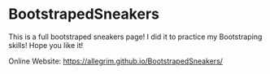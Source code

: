 # BootstrapedSneakers
This is a full bootstraped sneakers page! I did it to practice my Bootstraping skills! Hope you like it! 


Online Website: https://allegrim.github.io/BootstrapedSneakers/
